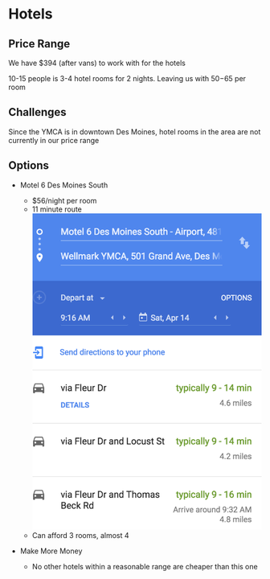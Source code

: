 # Hotels

## Price Range

We have $394 (after vans) to work with for the hotels

10-15 people is 3-4 hotel rooms for 2 nights. Leaving us with $50-$65 per room

## Challenges

Since the YMCA is in downtown Des Moines, hotel rooms in the area are not currently in our price range

## Options

* Motel 6 Des Moines South 
	* $56/night per room
	* 11 minute route ![Hotel Route](Hotel-Route.png)
	* Can afford 3 rooms, almost 4


* Make More Money
	* No other hotels within a reasonable range are cheaper than this one
